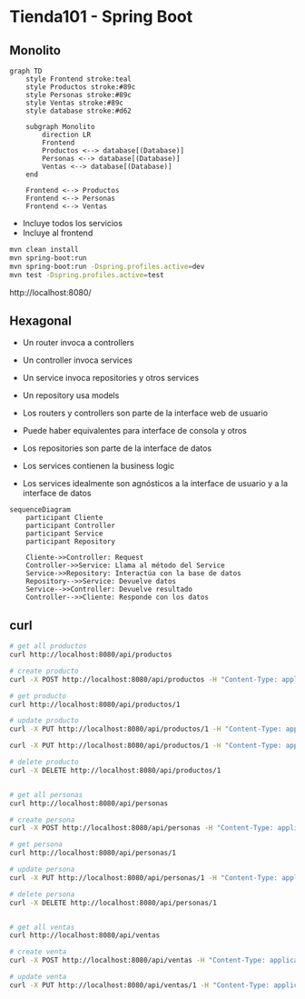 # Tienda101 - Spring Boot

## Monolito

```mermaid
graph TD
    style Frontend stroke:teal
    style Productos stroke:#89c
    style Personas stroke:#89c 
    style Ventas stroke:#89c
    style database stroke:#d62
    
    subgraph Monolito
        direction LR
        Frontend
        Productos <--> database[(Database)]
        Personas <--> database[(Database)]
        Ventas <--> database[(Database)]
    end
    
    Frontend <--> Productos
    Frontend <--> Personas
    Frontend <--> Ventas
```

- Incluye todos los servicios
- Incluye al frontend

```sh
mvn clean install
mvn spring-boot:run
mvn spring-boot:run -Dspring.profiles.active=dev
mvn test -Dspring.profiles.active=test
```

http://localhost:8080/

## Hexagonal

- Un router invoca a controllers
- Un controller invoca services
- Un service invoca repositories y otros services
- Un repository usa models

- Los routers y controllers son parte de la interface web de usuario
- Puede haber equivalentes para interface de consola y otros
- Los repositories son parte de la interface de datos
- Los services contienen la business logic
- Los services idealmente son agnósticos a la interface de usuario y a la interface de datos

```mermaid
sequenceDiagram
    participant Cliente
    participant Controller
    participant Service
    participant Repository

    Cliente->>Controller: Request
    Controller->>Service: Llama al método del Service
    Service->>Repository: Interactúa con la base de datos
    Repository-->>Service: Devuelve datos
    Service-->>Controller: Devuelve resultado
    Controller-->>Cliente: Responde con los datos
```

## curl

```sh
# get all productos
curl http://localhost:8080/api/productos

# create producto
curl -X POST http://localhost:8080/api/productos -H "Content-Type: application/json" -d '{"nombre": "Producto Nuevo", "precio": 15, "costo": 10, "cantidad": 10}'

# get producto
curl http://localhost:8080/api/productos/1

# update producto
curl -X PUT http://localhost:8080/api/productos/1 -H "Content-Type: application/json" -d '{"nombre": "Producto Actualizado", "precio": 20, "costo": 10, "cantidad": 5}'

curl -X PUT http://localhost:8080/api/productos/1 -H "Content-Type: application/json" -d '{"cantidad": 6}'

# delete producto
curl -X DELETE http://localhost:8080/api/productos/1


# get all personas
curl http://localhost:8080/api/personas

# create persona
curl -X POST http://localhost:8080/api/personas -H "Content-Type: application/json" -d '{"nombre": "Ana"}'

# get persona
curl http://localhost:8080/api/personas/1

# update persona
curl -X PUT http://localhost:8080/api/personas/1 -H "Content-Type: application/json" -d '{"nombre": "Betty"}'

# delete persona
curl -X DELETE http://localhost:8080/api/personas/1


# get all ventas
curl http://localhost:8080/api/ventas

# create venta
curl -X POST http://localhost:8080/api/ventas -H "Content-Type: application/json" -d '{"persona_id": 1, "producto_id": 1, "precio": 15, "cantidad": 1}'

# update venta
curl -X PUT http://localhost:8080/api/ventas/1 -H "Content-Type: application/json" -d '{"persona_id": 1, "producto_id": 1, "precio": 15, "cantidad": 3}'

```

